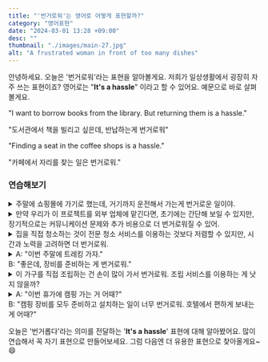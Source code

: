 ```yaml
---
title: "'번거로워'는 영어로 어떻게 표현할까?"
category: "영어표현"
date: "2024-03-01 13:28 +09:00"
desc: ""
thumbnail: "./images/main-27.jpg"
alt: "A frustrated woman in front of too many dishes"
---
```


안녕하세요. 오늘은 '번거로워'라는 표현을 알아볼게요. 저희가 일상생활에서 굉장히 자주 쓰는 표현이죠? 영어로는 "**It's a hassle**" 이라고 할 수 있어요. 예문으로 바로 살펴볼게요.

"I want to borrow books from the library. But returning them is a hassle."

"도서관에서 책을 빌리고 싶은데, 반납하는게 번거로워"

"Finding a seat in the coffee shops is a hassle."

"카페에서 자리를 찾는 일은 번거로워."

### 연습해보기

<details>
  <summary>주말에 쇼핑몰에 가기로 했는데, 거기까지 운전해서 가는게 번거로운 일이야.</summary>
  <span>I decided to go to the mall this weekend. But driving there is a hassle.</span>
</details>

<details>
 <summary>만약 우리가 이 프로젝트를 외부 업체에 맡긴다면, 초기에는 간단해 보일 수 있지만, 장기적으로는 커뮤니케이션 문제와 추가 비용으로 더 번거로워질 수 있어.</summary>
  <span>If we outsource this project, it might seem simpler at first, but in the long run, it could be more of a hassle with communication issues and additional costs.</span>
</details>

<details>
  <summary>집을 직접 청소하는 것이 전문 청소 서비스를 이용하는 것보다 저렴할 수 있지만, 시간과 노력을 고려하면 더 번거로워.</summary>
  <span>Cleaning the house by yourself might be cheaper than hiring a professional service, but considering the time and effort, it's more of a hassle.</span>
</details>

<details>
  <summary>A: "이번 주말에 트레킹 가자."<br>B: "좋은데, 장비를 준비하는 게 번거로워."</summary>
<span>A: "Let's go trekking this weekend."<br>"Sounds good, but preparing all the gear is a hassle."</span>
</details>

<details>
  <summary>이 가구를 직접 조립하는 건 손이 많이 가서 번거로워. 조립 서비스를 이용하는 게 낫지 않을까?</summary>
  <span>Assembling this furniture ourselves is a hassle because it's so much work. Wouldn't it be better to use the assembly service?</span>
</details>

<details>
  <summary>A: "이번 휴가에 캠핑 가는 거 어때?"<br>B: "캠핑 장비를 모두 준비하고 설치하는 일이 너무 번거로워. 호텔에서 편하게 보내는 게 어때?"
</summary>
<span>A: "How about going camping for our next vacation?"<br>B: "Getting all the camping gear ready and setting it up is such a hassle. How about we just stay in a hotel and relax?"</span>
</details>

오늘은 '번거롭다'라는 의미를 전달하는 '**It's a hassle**' 표현에 대해 알아봤어요. 많이 연습해서 꼭 자기 표현으로 만들어보세요. 그럼 다음엔 더 유용한 표현으로 찾아올게요\~ 😄
